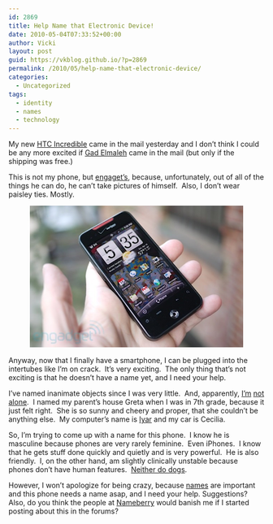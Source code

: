 ```yaml
---
id: 2869
title: Help Name that Electronic Device!
date: 2010-05-04T07:33:52+00:00
author: Vicki
layout: post
guid: https://vkblog.github.io/?p=2869
permalink: /2010/05/help-name-that-electronic-device/
categories:
  - Uncategorized
tags:
  - identity
  - names
  - technology
---
```

My new [HTC Incredible](http://www.wired.com/reviews/product/pr_htc_incredible) came in the mail yesterday and I don&#8217;t think I could be any more excited if [Gad Elmaleh](https://vkblog.github.io/2009/12/14/movie-review-10-weizman-street-plus-comme-ton-pere/) came in the mail (but only if the shipping was free.)

This is not my phone, but [engaget&#8217;s](http://www.engadget.com/2010/04/19/droid-incredible-review/), because, unfortunately, out of all of the things he can do, he can&#8217;t take pictures of himself.  Also, I don&#8217;t wear paisley ties. Mostly.

<p style="text-align: center;">
  <a href="https://raw.githubusercontent.com/vkblog/vkblog.github.io/master/public/img/2010/05/incredible60015.jpg"><img class="aligncenter size-full wp-image-2870" title="incredible60015" src="https://raw.githubusercontent.com/vkblog/vkblog.github.io/master/public/img/2010/05/incredible60015.jpg" alt="" width="420" height="279" /></a>
</p>

<p style="text-align: left;">
  Anyway, now that I finally have a smartphone, I can be plugged into the intertubes like I&#8217;m on crack.  It&#8217;s very exciting.  The only thing that&#8217;s not exciting is that he doesn&#8217;t have a name yet, and I need your help.
</p>

<p style="text-align: left;">
  I&#8217;ve named inanimate objects since I was very little.  And, apparently, <a href="http://www.yelp.com/topic/san-francisco-do-you-name-your-inanimate-objects-or-appliances">I&#8217;m</a> <a href="http://www.fluther.com/disc/27915/do-you-name-inanimate-objects/">not</a> <a href="http://www.helium.com/items/658015-humor-the-importance-of-naming-inanimate-objects">alone</a>.  I named my parent&#8217;s house Greta when I was in 7th grade, because it just felt right.  She is so sunny and cheery and proper, that she couldn&#8217;t be anything else.  My computer&#8217;s name is <a href="http://en.wikipedia.org/wiki/Iyar">Iyar</a> and my car is Cecilia.
</p>

<p style="text-align: left;">
  So, I&#8217;m trying to come up with a name for this phone.  I know he is masculine because phones are very rarely feminine.  Even iPhones.  I know that he gets stuff done quickly and quietly and is very powerful.  He is also friendly.  I, on the other hand, am slightly clinically unstable because phones don&#8217;t have human features.  <a href="http://www.theonion.com/articles/stop-anthropomorphizing-me,11459/">Neither do dogs</a>.
</p>

<p style="text-align: left;">
  However, I won&#8217;t apologize for being crazy, because <a href="https://vkblog.github.io/2009/05/16/the-beginning-of-wisdom-is-to-call-things-by-their-right-names/">names</a> are important and this phone needs a name asap, and I need your help. Suggestions?  Also, do you think the people at <a href="http://nameberry.com/">Nameberry</a> would banish me if I started posting about this in the forums?
</p>